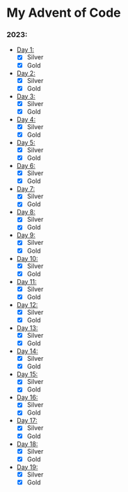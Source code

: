 # My Advent of Code

### 2023:
- [Day 1:](2023/day1/src/main.rs)
    - [x] Silver
    - [x] Gold
- [Day 2:](2023/day2/src/main.rs)
    - [x] Silver
    - [x] Gold
- [Day 3:](2023/day3/src/main.rs)
    - [x] Silver
    - [x] Gold
- [Day 4:](2023/day4/src/main.rs)
    - [x] Silver
    - [x] Gold
- [Day 5:](2023/day5/src/main.rs)
    - [x] Silver
    - [x] Gold
- [Day 6:](2023/day6/src/main.rs)
    - [x] Silver
    - [x] Gold
- [Day 7:](2023/day7/src/main.rs)
    - [x] Silver
    - [x] Gold
- [Day 8:](2023/day8/src/main.rs)
    - [x] Silver
    - [x] Gold
- [Day 9:](2023/day9/src/main.rs)
    - [x] Silver
    - [x] Gold
- [Day 10:](2023/day10/src/main.rs)
    - [x] Silver
    - [x] Gold
- [Day 11:](2023/day11/src/main.rs)
    - [x] Silver
    - [x] Gold
- [Day 12:](2023/day12/src/main.rs)
    - [x] Silver
    - [x] Gold
- [Day 13:](2023/day13/src/main.rs)
    - [x] Silver
    - [x] Gold
- [Day 14:](2023/day14/src/main.rs)
    - [x] Silver
    - [x] Gold
- [Day 15:](2023/day15/src/main.rs)
    - [x] Silver
    - [x] Gold
- [Day 16:](2023/day16/src/main.rs)
    - [x] Silver
    - [x] Gold
- [Day 17:](2023/day17/src/main.rs)
    - [x] Silver
    - [x] Gold
- [Day 18:](2023/day18/src/main.rs)
    - [x] Silver
    - [x] Gold
- [Day 19:](2023/day19/src/main.rs)
    - [x] Silver
    - [x] Gold